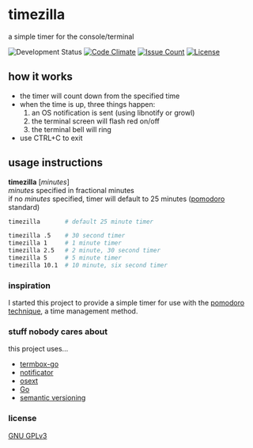 # timezilla

a simple timer for the console/terminal

![Development Status](https://img.shields.io/badge/development%20status-pre--alpha-red.svg)
[![Code Climate](https://img.shields.io/codeclimate/github/ctcpip/timezilla.svg)](https://codeclimate.com/github/ctcpip/timezilla)
[![Issue Count](https://img.shields.io/codeclimate/issues/github/ctcpip/timezilla.svg)](https://codeclimate.com/github/ctcpip/timezilla/issues)
[![License](https://img.shields.io/badge/license-GNU%20GPLv3-blue.svg)](./LICENSE)

## how it works

* the timer will count down from the specified time
* when the time is up, three things happen:
  1. an OS notification is sent (using libnotify or growl)
  1. the terminal screen will flash red on/off
  1. the terminal bell will ring
* use CTRL+C to exit

## usage instructions

__timezilla__ [_minutes_]  
_minutes_ specified in fractional minutes  
if no _minutes_ specified, timer will default to 25 minutes ([pomodoro](http://en.wikipedia.org/wiki/Pomodoro_Technique) standard)

~~~ sh
timezilla       # default 25 minute timer

timezilla .5    # 30 second timer
timezilla 1     # 1 minute timer
timezilla 2.5   # 2 minute, 30 second timer
timezilla 5     # 5 minute timer
timezilla 10.1  # 10 minute, six second timer
~~~

### inspiration

I started this project to provide a simple timer for use with the [pomodoro technique](http://en.wikipedia.org/wiki/Pomodoro_Technique), a time management method.

### stuff nobody cares about

this project uses...

* [termbox-go](http://github.com/nsf/termbox-go)
* [notificator](http://github.com/0xAX/notificator)
* [osext](http://github.com/kardianos/osext)
* [Go](http://golang.org)
* [semantic versioning](http://semver.org/)

### license

[GNU GPLv3](http://www.gnu.org/licenses/gpl-3.0.en.html)
